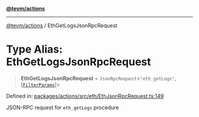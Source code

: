 [**@tevm/actions**](../README.md)

***

[@tevm/actions](../globals.md) / EthGetLogsJsonRpcRequest

# Type Alias: EthGetLogsJsonRpcRequest

> **EthGetLogsJsonRpcRequest** = `JsonRpcRequest`\<`"eth_getLogs"`, \[[`FilterParams`](FilterParams.md)\]\>

Defined in: [packages/actions/src/eth/EthJsonRpcRequest.ts:149](https://github.com/evmts/tevm-monorepo/blob/main/packages/actions/src/eth/EthJsonRpcRequest.ts#L149)

JSON-RPC request for `eth_getLogs` procedure
